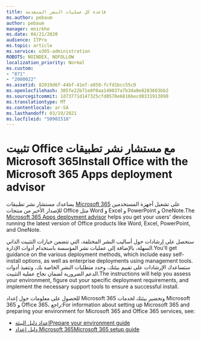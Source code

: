 ```yaml
---
title: قاعدة كل عمليات النشر المتقدمة
ms.author: pebaum
author: pebaum
manager: mnirkhe
ms.date: 04/21/2020
audience: ITPro
ms.topic: article
ms.service: o365-administration
ROBOTS: NOINDEX, NOFOLLOW
localization_priority: Normal
ms.custom:
- "871"
- "2000022"
ms.assetid: 82019d6f-44bf-41ef-a950-fcfd1bcc55c0
ms.openlocfilehash: 305fe22b71e0f0aa149837a7b3da0e8283603bb2
ms.sourcegitcommit: 1d73771d147325cfd8578e6816becd8331913890
ms.translationtype: MT
ms.contentlocale: ar-SA
ms.lasthandoff: 03/19/2021
ms.locfileid: "50901518"
---
```

# <a name="install-office-with-the-microsoft-365-apps-deployment-advisor"></a><span data-ttu-id="e92a6-102">تثبيت Office مع مستشار نشر تطبيقات Microsoft 365</span><span class="sxs-lookup"><span data-stu-id="e92a6-102">Install Office with the Microsoft 365 Apps deployment advisor</span></span>

<span data-ttu-id="e92a6-103">يساعدك مستشار نشر تطبيقات [Microsoft 365](https://admin.microsoft.com/adminportal/home) على تشغيل أجهزة المستخدمين للإصدار الأخير من منتجات Office مثل Word و Excel و PowerPoint و OneNote.</span><span class="sxs-lookup"><span data-stu-id="e92a6-103">The [Microsoft 365 Apps deployment advisor](https://admin.microsoft.com/adminportal/home) helps you get your users' devices running the latest version of Office products like Word, Excel, PowerPoint, and OneNote.</span></span>

<span data-ttu-id="e92a6-104">ستحصل على إرشادات حول أساليب النشر المختلفة، التي تتضمن خيارات التثبيت الذاتي السهلة، بالإضافة إلى عمليات نشر المؤسسة باستخدام أدوات الإدارة.</span><span class="sxs-lookup"><span data-stu-id="e92a6-104">You'll get guidance on the various deployment methods, which include easy self-install options, as well as enterprise deployments using management tools.</span></span> <span data-ttu-id="e92a6-105">ستساعدك الإرشادات على تقييم بيئتك، وحدد متطلبات النشر الخاصة بك، وتنفيذ أدوات الدعم الضرورية لضمان نجاح عملية التثبيت.</span><span class="sxs-lookup"><span data-stu-id="e92a6-105">The instructions will help you assess your environment, figure out your specific deployment requirements, and implement the necessary support tools to ensure a successful install.</span></span>

<span data-ttu-id="e92a6-106">للحصول على معلومات حول إعداد Microsoft 365 وتحضير بيئتك لخدمات Microsoft 365 و Office 365، راجع:</span><span class="sxs-lookup"><span data-stu-id="e92a6-106">For information about setting up Microsoft 365 and preparing your environment for Microsoft 365 and Office 365 services, see:</span></span>

- [<span data-ttu-id="e92a6-107">إعداد دليل البيئة</span><span class="sxs-lookup"><span data-stu-id="e92a6-107">Prepare your environment guide</span></span>](https://go.microsoft.com/fwlink/?linkid=2005213)
- [<span data-ttu-id="e92a6-108">دليل إعداد Microsoft 365</span><span class="sxs-lookup"><span data-stu-id="e92a6-108">Microsoft 365 setup guide</span></span>](https://go.microsoft.com/fwlink/?linkid=2072646)
